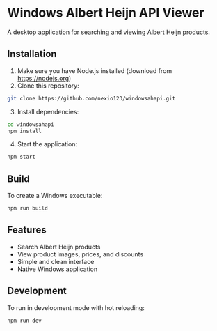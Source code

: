 # Windows Albert Heijn API Viewer

A desktop application for searching and viewing Albert Heijn products.

## Installation

1. Make sure you have Node.js installed (download from https://nodejs.org)
2. Clone this repository:
```bash
git clone https://github.com/nexio123/windowsahapi.git
```
3. Install dependencies:
```bash
cd windowsahapi
npm install
```
4. Start the application:
```bash
npm start
```

## Build

To create a Windows executable:
```bash
npm run build
```

## Features

- Search Albert Heijn products
- View product images, prices, and discounts
- Simple and clean interface
- Native Windows application

## Development

To run in development mode with hot reloading:
```bash
npm run dev
```
